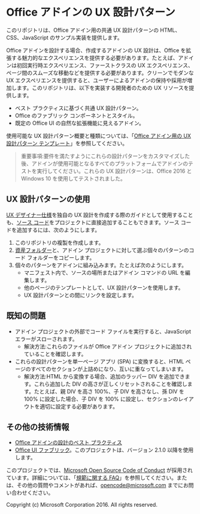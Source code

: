 # Office アドインの UX 設計パターン 

このリポジトリは、Office アドイン用の共通 UX 設計パターンの HTML、CSS、JavaScript のサンプル実装を提供します。

Office アドインを設計する場合、作成するアドインの UX 設計は、Office を拡張する魅力的なエクスペリエンスを提供する必要があります。たとえば、アドインは初回実行時エクスペリエンス、ファーストクラスの UX エクスペリエンス、ページ間のスムーズな移動などを提供する必要があります。クリーンでモダンな UX エクスペリエンスを提供すると、ユーザーによるアドインの保持や採用が増加します。このリポジトリは、以下を実装する開発者のための UX リソースを提供します。

* ベスト プラクティスに基づく共通 UX 設計パターン。
* Office のファブリック コンポーネントとスタイル。
* 既定の Office UI の自然な拡張機能に見えるアドイン。 

使用可能な UX 設計パターン概要と種類については、「[Office アドイン用の UX 設計パターン テンプレート](https://dev.office.com/docs/add-ins/design/ux-design-patterns)」を参照してください。

> 重要事項:要件を満たすようにこれらの設計パターンをカスタマイズした後、アドインが使用可能となるすべてのプラットフォームでアドインのテストを実行してください。これらの UX 設計パターンは、Office 2016 と Windows 10 を使用してテストされました。

## UX 設計パターンの使用

[UX デザイナー仕様](https://github.com/OfficeDev/Office-Add-in-Design-Patterns/blob/master/Patterns/Source%20Files)を独自の UX 設計を作成する際のガイドとして使用することも、[ソース コード](https://github.com/OfficeDev/Office-Add-in-UX-Design-Patterns-Code/tree/master/templates)をプロジェクトに直接追加することもできます。ソース コードを追加するには、次のようにします。

1. このリポジトリの複製を作成します。 
2. [資産フォルダー](https://github.com/OfficeDev/Office-Add-in-UX-Design-Pattern-Code/tree/master/assets)と、アドイン プロジェクトに対して選ぶ個々のパターンのコード フォルダーをコピーします。  
3. 個々のパターンをアドインに組み込みます。たとえば次のようにします。
	- マニフェスト内で、ソースの場所またはアドイン コマンドの URL を編集します。
	- 他のページのテンプレートとして、UX 設計パターンを使用します。
	- UX 設計パターンとの間にリンクを設定します。

## 既知の問題

* アドイン プロジェクトの外部でコード ファイルを実行すると、JavaScript エラーがスローされます。 
	* 解決方法:これらのファイルが Office アドイン プロジェクトに追加されていることを確認します。 
* これらの設計パターンを単一ページ アプリ (SPA) に変換すると、HTML ページのすべてのセクションが上詰めになり、互いに重なってしまいます。 
	* 解決方法:HTML から変換する場合、追加のラッパー DIV を追加できます。これら追加した DIV の高さが正しくリセットされることを確認します。たとえば、親 DIV を高さ 100%、子 DIV を高さなし、孫 DIV を 100% に設定した場合、子 DIV を 100% に設定し、セクションのレイアウトを適切に設定する必要があります。    
	
## その他の技術情報

* [Office アドインの設計のベスト プラクティス](https://dev.office.com/docs/add-ins/overview/add-in-development-best-practices)
* [Office UI ファブリック](http://dev.office.com/fabric/)。このプロジェクトは、バージョン 2.1.0 以降を使用します。

このプロジェクトでは、[Microsoft Open Source Code of Conduct](https://opensource.microsoft.com/codeofconduct/) が採用されています。詳細については、「[規範に関する FAQ](https://opensource.microsoft.com/codeofconduct/faq/)」を参照してください。または、その他の質問やコメントがあれば、[opencode@microsoft.com](mailto:opencode@microsoft.com) までにお問い合わせください。

Copyright (c) Microsoft Corporation 2016. All rights reserved.



